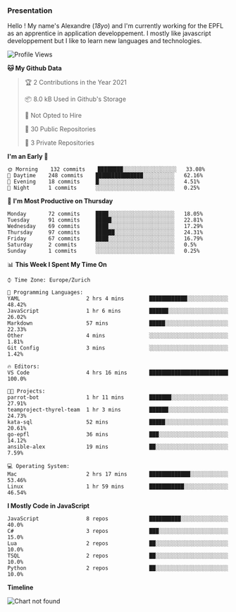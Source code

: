 ### Presentation

Hello ! My name's Alexandre (_18yo_) and I'm currently working for the EPFL as an apprentice in application developpement. I mostly like javascript developpement but I like to learn new languages and technologies.

<!--START_SECTION:waka-->
![Profile Views](http://img.shields.io/badge/Profile%20Views-9-blue)

**🐱 My Github Data** 

> 🏆 2 Contributions in the Year 2021
 > 
> 📦 8.0 kB Used in Github's Storage 
 > 
> 🚫 Not Opted to Hire
 > 
> 📜 30 Public Repositories 
 > 
> 🔑 3 Private Repositories  
 > 
**I'm an Early 🐤** 

```text
🌞 Morning    132 commits    ████████░░░░░░░░░░░░░░░░░   33.08% 
🌆 Daytime    248 commits    ███████████████░░░░░░░░░░   62.16% 
🌃 Evening    18 commits     █░░░░░░░░░░░░░░░░░░░░░░░░   4.51% 
🌙 Night      1 commits      ░░░░░░░░░░░░░░░░░░░░░░░░░   0.25%

```
📅 **I'm Most Productive on Thursday** 

```text
Monday       72 commits     ████░░░░░░░░░░░░░░░░░░░░░   18.05% 
Tuesday      91 commits     █████░░░░░░░░░░░░░░░░░░░░   22.81% 
Wednesday    69 commits     ████░░░░░░░░░░░░░░░░░░░░░   17.29% 
Thursday     97 commits     ██████░░░░░░░░░░░░░░░░░░░   24.31% 
Friday       67 commits     ████░░░░░░░░░░░░░░░░░░░░░   16.79% 
Saturday     2 commits      ░░░░░░░░░░░░░░░░░░░░░░░░░   0.5% 
Sunday       1 commits      ░░░░░░░░░░░░░░░░░░░░░░░░░   0.25%

```


📊 **This Week I Spent My Time On** 

```text
⌚︎ Time Zone: Europe/Zurich

💬 Programming Languages: 
YAML                     2 hrs 4 mins        ████████████░░░░░░░░░░░░░   48.42% 
JavaScript               1 hr 6 mins         ██████░░░░░░░░░░░░░░░░░░░   26.02% 
Markdown                 57 mins             █████░░░░░░░░░░░░░░░░░░░░   22.33% 
Other                    4 mins              ░░░░░░░░░░░░░░░░░░░░░░░░░   1.81% 
Git Config               3 mins              ░░░░░░░░░░░░░░░░░░░░░░░░░   1.42%

🔥 Editors: 
VS Code                  4 hrs 16 mins       █████████████████████████   100.0%

🐱‍💻 Projects: 
parrot-bot               1 hr 11 mins        ███████░░░░░░░░░░░░░░░░░░   27.91% 
teamproject-thyrel-team  1 hr 3 mins         ██████░░░░░░░░░░░░░░░░░░░   24.73% 
kata-sql                 52 mins             █████░░░░░░░░░░░░░░░░░░░░   20.61% 
go-epfl                  36 mins             ███░░░░░░░░░░░░░░░░░░░░░░   14.12% 
ansible-alex             19 mins             ██░░░░░░░░░░░░░░░░░░░░░░░   7.59%

💻 Operating System: 
Mac                      2 hrs 17 mins       █████████████░░░░░░░░░░░░   53.46% 
Linux                    1 hr 59 mins        ███████████░░░░░░░░░░░░░░   46.54%

```

**I Mostly Code in JavaScript** 

```text
JavaScript               8 repos             ██████████░░░░░░░░░░░░░░░   40.0% 
C#                       3 repos             ███░░░░░░░░░░░░░░░░░░░░░░   15.0% 
Lua                      2 repos             ██░░░░░░░░░░░░░░░░░░░░░░░   10.0% 
TSQL                     2 repos             ██░░░░░░░░░░░░░░░░░░░░░░░   10.0% 
Python                   2 repos             ██░░░░░░░░░░░░░░░░░░░░░░░   10.0%

```


**Timeline**

![Chart not found](https://raw.githubusercontent.com/TacticsCH/TacticsCH/main/charts/bar_graph.png) 


<!--END_SECTION:waka-->
